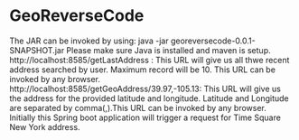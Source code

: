# GeoReverseCode
The JAR can be invoked by using: java -jar georeversecode-0.0.1-SNAPSHOT.jar Please make sure Java is installed and maven is setup. http://localhost:8585/getLastAddress : This URL will give us all thwe recent address searched by user. Maximum record will be 10. This URL can be invoked by any browser. http://localhost:8585/getGeoAddress/39.97,-105.13: This URL will give us the address for the provided latitude and longitude. Latitude and Longitude are separated by comma(,).This URL can be invoked by any browser. Initially this Spring boot application will trigger a request for Time Square New York address.
